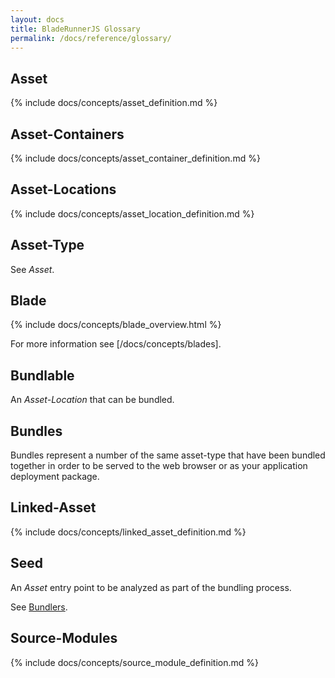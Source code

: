 ```yaml
---
layout: docs
title: BladeRunnerJS Glossary
permalink: /docs/reference/glossary/
---
```


## Asset

{% include docs/concepts/asset_definition.md %}

## Asset-Containers

{% include docs/concepts/asset_container_definition.md %}

## Asset-Locations

{% include docs/concepts/asset_location_definition.md %}

## Asset-Type

See *Asset*.

## Blade

{% include docs/concepts/blade_overview.html %}

For more information see [/docs/concepts/blades].

## Bundlable

An _Asset-Location_ that can be bundled.

## Bundles

Bundles represent a number of the same asset-type that have been bundled together in order to be served to the web browser or as your application deployment package.

## Linked-Asset

{% include docs/concepts/linked_asset_definition.md %}

## Seed

An _Asset_ entry point to be analyzed as part of the bundling process.

See [Bundlers](/docs/concepts/bundlers/).

## Source-Modules

{% include docs/concepts/source_module_definition.md %}
